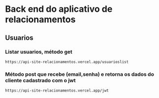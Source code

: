 # Back end do aplicativo de relacionamentos
## Usuarios
  ### Listar usuarios, método get
    https://api-site-relacionamentos.vercel.app/usuarioslist
  ### Método post que recebe (email,senha) e retorna os dados do cliente cadastrado com o jwt
    https://api-site-relacionamentos.vercel.app/jwt   